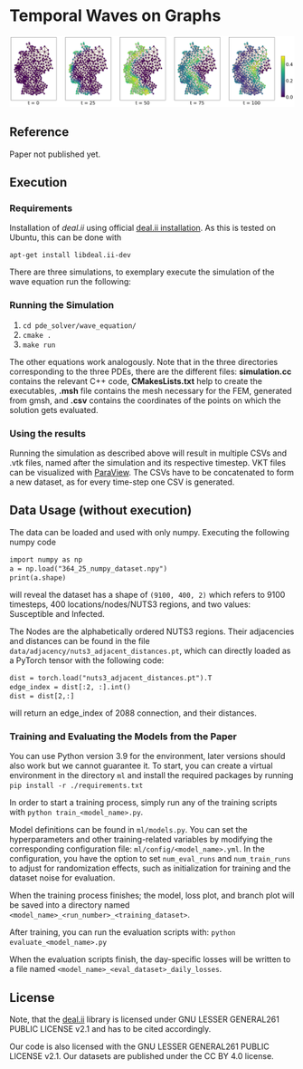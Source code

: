 # Temporal Waves on Graphs
![SI-diffusion](imgs/Graph-image-2.png)
## Reference
Paper not published yet.

## Execution

### Requirements
Installation of *deal.ii* using official 
[deal.ii installation](https://dealii.org/download.html). As this is tested on 
Ubuntu, this can be done with

```
apt-get install libdeal.ii-dev
```

There are three simulations, to exemplary execute the simulation of the
wave equation run the following:

### Running the Simulation

1. ``` cd pde_solver/wave_equation/ ```
2. ``` cmake . ```
3. ``` make run ```

The other equations work analogously.
Note that in the three directories corresponding to the three PDEs, there are 
the different files: **simulation.cc** contains the relevant C++ code, 
**CMakesLists.txt** help to create the executables, **.msh** file contains the
mesh necessary for the FEM, generated from gmsh, and **.csv** contains the
coordinates of the points on which the solution gets evaluated.

### Using the results

Running the simulation as described above will result in multiple CSVs and .vtk
 files, named after the simulation and its respective timestep. VKT files can be
 visualized with 
[ParaView](https://gitlab.kitware.com/paraview/paraview/-/tree/master). The CSVs
 have to be concatenated to form a new dataset, as for every time-step one CSV is
 generated.

## Data Usage (without execution)
The data can be loaded and used with only numpy.
Executing the following numpy code

```
import numpy as np
a = np.load("364_25_numpy_dataset.npy")
print(a.shape)
```
will reveal the dataset has a shape of ``` (9100, 400, 2) ``` which refers
to 9100 timesteps, 400 locations/nodes/NUTS3 regions, and two values: 
Susceptible and Infected.

The Nodes are the alphabetically ordered NUTS3 regions. Their 
adjacencies and distances can be found in the file ```data/adjacency/nuts3_adjacent_distances.pt```, 
which can directly loaded as a PyTorch tensor with the
following code:


```
dist = torch.load("nuts3_adjacent_distances.pt").T
edge_index = dist[:2, :].int()
dist = dist[2,:]
```

will return an edge_index of 2088 connection, and their distances. 

### Training and Evaluating the Models from the Paper

You can use Python version 3.9 for the environment, later versions should also work but we cannot guarantee it.
To start, you can create a virtual environment in the directory ```ml``` and install the required packages by running  ```pip install -r ./requirements.txt```

In order to start a training process, simply run any of the training scripts with ```python train_<model_name>.py```.

Model definitions can be found in `ml/models.py`. You can set the hyperparameters and other training-related variables by modifying the corresponding configuration file: `ml/config/<model_name>.yml`.
In the configuration, you have the option to set `num_eval_runs` and `num_train_runs` to adjust for randomization effects, such as initialization for training and the dataset noise for evaluation.

When the training process finishes; the model, loss plot, and branch plot will be saved into a directory named `<model_name>_<run_number>_<training_dataset>`. 

After training, you can run the evaluation scripts with: ```python evaluate_<model_name>.py```

When the evaluation scripts finish, the day-specific losses will be written to a file named `<model_name>_<eval_dataset>_daily_losses`.


## License

Note, that the [deal.ii](https://dealii.org/) library is licensed under GNU LESSER GENERAL261
PUBLIC LICENSE v2.1 and has to be cited accordingly.

Our code is also licensed with the GNU LESSER GENERAL261 PUBLIC LICENSE v2.1.
Our datasets are published under the CC BY 4.0 license.
